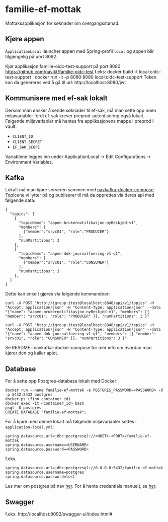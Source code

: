 # familie-ef-mottak
Mottaksapplikasjon for søknader om overgangsstønad.

## Kjøre appen
`ApplicationLocal` launcher appen med Spring-profil `local` og appen blir tilgjengelig på port 8092.

Kjør applikasjon familie-oidc-test-support på port 8080 
https://github.com/navikt/familie-oidc-test
f.eks: 
docker build -t local:oidc-test-support . 
docker run -it -p 8080:8080 local:oidc-test-support 
Token kan da genereres ved å gå til url: http://localhost:8080/jwt

## Kommunisere med ef-sak lokalt
Dersom man ønsker å sende søknader til ef-sak, må man sette opp noen miljøvariabler fordi ef-sak krever preprod-autentisering
også lokalt. Følgende miljøvariabler må hentes fra applikasjonens mappe i preprod i vault:
* `CLIENT_ID`
* `CLIENT_SECRET`
* `EF_SAK_SCOPE`

Variablene legges inn under ApplicationLocal -> Edit Configurations -> Environment Variables. 

## Kafka
Lokalt må man kjøre serveren sammen med [navkafka-docker-compose](https://github.com/navikt/navkafka-docker-compose). Topicene vi lytter på og publiserer til må da opprettes via deres api med følgende data:

```
{
  "topics": [
    {
      "topicName": "aapen-brukernotifikasjon-nyBeskjed-v1",
      "members": [
        {"member":"srvc01", "role":"PRODUCER"}
      ],
      "numPartitions": 3
    },
    {
      "topicName": "aapen-dok-journalfoering-v1-q1",
      "members": [
        {"member":"srvc01", "role":"CONSUMER"}
      ],
      "numPartitions": 3
    },
  ]
}
```
Dette kan enkelt gjøres via følgende kommandoer:

```
curl -X POST "http://igroup:itest@localhost:8840/api/v1/topics" -H "Accept: application/json" -H "Content-Type: application/json" --data "{"name": "aapen-brukernotifikasjon-nyBeskjed-v1", "members": [{ "member": "srvc01", "role": "PRODUCER" }], "numPartitions": 3 }"

curl -X POST "http://igroup:itest@localhost:8840/api/v1/topics" -H "Accept: application/json" -H "Content-Type: application/json" --data "{"name": "aapen-dok-journalfoering-v1-q1", "members": [{ "member": "srvc01", "role": "CONSUMER" }], "numPartitions": 3 }"
```
Se README i navkafka-docker-compose for mer info om hvordan man kjører den og kaller apiet.

## Database

For å sette opp Postgres-database lokalt med Docker:
```
docker run --name familie-ef-mottak -e POSTGRES_PASSWORD=<PASSWORD> -d -p 5432:5432 postgres
docker ps (finn container id)
docker exec -it <container_id> bash
psql -U postgres
CREATE DATABASE "familie-ef-mottak";
```

For å kjøre med denne lokalt må følgende miljøvariabler settes i `application-local.yml`:
```
spring.datasource.url=jdbc:postgresql://<HOST>:<PORT>/familie-ef-mottak
spring.datasource.username=<USERNAME>
spring.datasource.password=<PASSWORD>
```
f.eks. 
```
spring.datasource.url=jdbc:postgresql://0.0.0.0:5432/familie-ef-mottak
spring.datasource.username=postgres
spring.datasource.password=test
``` 

Les mer om postgres på nav [her](https://github.com/navikt/utvikling/blob/master/PostgreSQL.md). For å hente credentials manuelt, 
se [her](https://github.com/navikt/utvikling/blob/master/Vault.md). 

## Swagger 
f.eks. http://localhost:8092/swagger-ui/index.html#